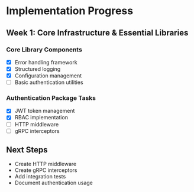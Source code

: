 # Implementation Progress

## Week 1: Core Infrastructure & Essential Libraries

### Core Library Components
- [x] Error handling framework
- [x] Structured logging
- [x] Configuration management
- [ ] Basic authentication utilities

### Authentication Package Tasks
- [x] JWT token management
- [x] RBAC implementation
- [ ] HTTP middleware
- [ ] gRPC interceptors

## Next Steps
- Create HTTP middleware
- Create gRPC interceptors
- Add integration tests
- Document authentication usage 